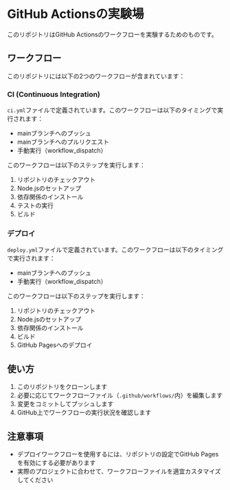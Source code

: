 # GitHub Actionsの実験場

このリポジトリはGitHub Actionsのワークフローを実験するためのものです。

## ワークフロー

このリポジトリには以下の2つのワークフローが含まれています：

### CI (Continuous Integration)

`ci.yml`ファイルで定義されています。このワークフローは以下のタイミングで実行されます：
- mainブランチへのプッシュ
- mainブランチへのプルリクエスト
- 手動実行（workflow_dispatch）

このワークフローは以下のステップを実行します：
1. リポジトリのチェックアウト
2. Node.jsのセットアップ
3. 依存関係のインストール
4. テストの実行
5. ビルド

### デプロイ

`deploy.yml`ファイルで定義されています。このワークフローは以下のタイミングで実行されます：
- mainブランチへのプッシュ
- 手動実行（workflow_dispatch）

このワークフローは以下のステップを実行します：
1. リポジトリのチェックアウト
2. Node.jsのセットアップ
3. 依存関係のインストール
4. ビルド
5. GitHub Pagesへのデプロイ

## 使い方

1. このリポジトリをクローンします
2. 必要に応じてワークフローファイル（`.github/workflows/`内）を編集します
3. 変更をコミットしてプッシュします
4. GitHub上でワークフローの実行状況を確認します

## 注意事項

- デプロイワークフローを使用するには、リポジトリの設定でGitHub Pagesを有効にする必要があります
- 実際のプロジェクトに合わせて、ワークフローファイルを適宜カスタマイズしてください 